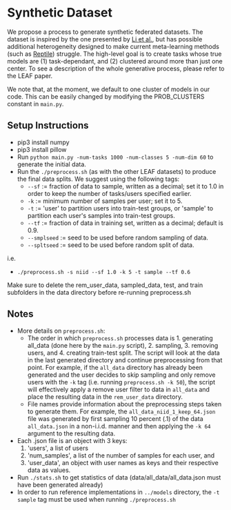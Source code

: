 # Synthetic Dataset

We propose a process to generate synthetic federated datasets. The dataset is inspired by the one presented
by [Li et al.](https://arxiv.org/abs/1905.10497), but has possible additional heterogeneity designed to make current
meta-learning methods (such as [Reptile](https://openai.com/blog/reptile/)) struggle. The high-level goal is to create
tasks whose true models are (1) task-dependant, and (2) clustered around more than just one center. To see a description
of the whole generative process, please refer to the LEAF paper.

We note that, at the moment, we default to one cluster of models in our code. This can be easily changed by modifying
the PROB_CLUSTERS constant in ```main.py```.

## Setup Instructions

- pip3 install numpy
- pip3 install pillow
- Run ```python main.py -num-tasks 1000 -num-classes 5 -num-dim 60``` to generate the initial data.
- Run the ```./preprocess.sh``` (as with the other LEAF datasets) to produce the final data splits. We suggest using the
  following tags:
    - ```--sf``` := fraction of data to sample, written as a decimal; set it to 1.0 in order to keep the number of
      tasks/users specified earlier.
    - ```-k``` := minimum number of samples per user; set it to 5.
    - ```-t``` := 'user' to partition users into train-test groups, or 'sample' to partition each user's samples into
      train-test groups.
    - ```--tf``` := fraction of data in training set, written as a decimal; default is 0.9.
    - ```--smplseed``` := seed to be used before random sampling of data.
    - ```--spltseed``` := seed to be used before random split of data.

i.e.

- ```./preprocess.sh -s niid --sf 1.0 -k 5 -t sample --tf 0.6```

Make sure to delete the rem_user_data, sampled_data, test, and train subfolders in the data directory before re-running
preprocess.sh

## Notes

- More details on ```preprocess.sh```:
    - The order in which ```preprocess.sh``` processes data is 1. generating all_data (done here by the ```main.py```
      script), 2. sampling, 3. removing users, and 4. creating train-test split. The script will look at the data in the
      last generated directory and continue preprocessing from that point. For example, if the ```all_data``` directory
      has already been generated and the user decides to skip sampling and only remove users with the ```-k``` tag (i.e.
      running ```preprocess.sh -k 50```), the script will effectively apply a remove user filter to data
      in ```all_data``` and place the resulting data in the ```rem_user_data``` directory.
    - File names provide information about the preprocessing steps taken to generate them. For example,
      the ```all_data_niid_1_keep_64.json``` file was generated by first sampling 10 percent (.1) of the
      data ```all_data.json``` in a non-i.i.d. manner and then applying the ```-k 64``` argument to the resulting data.
- Each .json file is an object with 3 keys:
    1. 'users', a list of users
    2. 'num_samples', a list of the number of samples for each user, and
    3. 'user_data', an object with user names as keys and their respective data as values.
- Run ```./stats.sh``` to get statistics of data (data/all_data/all_data.json must have been generated already)
- In order to run reference implementations in ```../models``` directory, the ```-t sample``` tag must be used when
  running ```./preprocess.sh```
